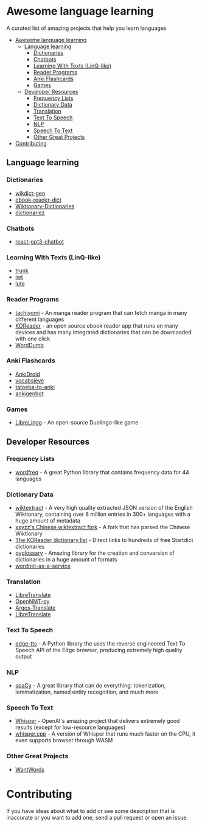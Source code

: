# Awesome language learning
A curated list of amazing projects that help you learn languages

- [Awesome language learning](#awesome-language-learning)
  - [Language learning](#language-learning)
    - [Dictionaries](#dictionaries)
    - [Chatbots](#chatbots)
    - [Learning With Texts (LinQ-like)](#learning-with-texts-linq-like)
    - [Reader Programs](#reader-programs)
    - [Anki Flashcards](#anki-flashcards)
    - [Games](#games)
  - [Developer Resources](#developer-resources)
    - [Frequency Lists](#frequency-lists)
    - [Dictionary Data](#dictionary-data)
    - [Translation](#translation)
    - [Text To Speech](#text-to-speech)
    - [NLP](#nlp)
    - [Speech To Text](#speech-to-text)
    - [Other Great Projects](#other-great-projects)
- [Contributing](#contributing)
## Language learning

### Dictionaries
* [wikdict-gen](https://github.com/karlb/wikdict-gen)
* [ebook-reader-dict](https://github.com/BoboTiG/ebook-reader-dict)
* [Wiktionary-Dictionaries](https://github.com/Vuizur/Wiktionary-Dictionaries)
* [dictionariez](https://github.com/pnlpal/dictionariez)

### Chatbots
* [react-gpt3-chatbot](https://github.com/Vuizur/react-gpt3-chatbot)
  
### Learning With Texts (LinQ-like)
* [trunk](https://github.com/theiceshelf/trunk)
* [lwt](https://github.com/HugoFara/lwt)
* [lute](https://github.com/jzohrab/lute)

### Reader Programs
* [tachiyomi](https://github.com/tachiyomiorg/tachiyomi) - An manga reader program that can fetch manga in many different languages
* [KOReader](https://github.com/koreader/koreader) - an open source ebook reader app that runs on many devices and has many integrated dictionaries that can be downloaded with one click
* [WordDumb](https://github.com/xxyzz/WordDumb)

### Anki Flashcards
* [AnkiDroid](https://github.com/ankidroid/Anki-Android)
* [vocabsieve](https://github.com/FreeLanguageTools/vocabsieve)
* [tatoeba-to-anki](https://github.com/Vuizur/tatoeba-to-anki)
* [ankigenbot](https://github.com/damaru2/ankigenbot)

### Games
* [LibreLingo](https://github.com/LibreLingo/LibreLingo) - An open-source Duolingo-like game

## Developer Resources

### Frequency Lists
* [wordfreq](https://github.com/rspeer/wordfreq) - A great Python library that contains frequency data for 44 languages

### Dictionary Data
* [wiktextract](https://github.com/tatuylonen/wiktextract) - A very high quality extracted JSON version of the English Wiktionary, containing over 8 million entries in 300+ languages with a huge amount of metadata
* [xxyzz's Chinese wiktextract fork](https://github.com/xxyzz/wiktextract) - A fork that has parsed the Chinese Wiktionary
* [The KOReader dictionary list](https://github.com/koreader/koreader/blob/master/frontend/ui/data/dictionaries.lua) - Direct links to hundreds of free Startdict dictionaries
* [pyglossary](https://github.com/ilius/pyglossary) - Amazing library for the creation and conversion of dictionaries in a huge amount of formats
* [wordnet-as-a-service](https://github.com/jacopofar/wordnet-as-a-service)


### Translation
* [LibreTranslate](https://github.com/LibreTranslate/LibreTranslate)
* [OpenNMT-py](https://github.com/OpenNMT/OpenNMT-py)
* [Argos-Translate](https://github.com/argosopentech/argos-translate)
* [LibreTranslate](https://github.com/LibreTranslate/LibreTranslate)

### Text To Speech
* [edge-tts](https://github.com/rany2/edge-tts) - A Python library the uses the reverse engineered Text To Speech API of the Edge browser, producing extremely high quality output

### NLP
* [spaCy](https://github.com/explosion/spaCy) - A great library that can do everything: tokenization, lemmatization, named entity recognition, and much more
  
### Speech To Text
* [Whisper](https://github.com/openai/whisper) - OpenAI's amazing project that delivers extremely good results (except for low-resource languages)
* [whisper.cpp](https://github.com/ggerganov/whisper.cpp) - A version of Whisper that runs much faster on the CPU, it even supports browser through WASM

### Other Great Projects
* [WantWords](https://github.com/thunlp/WantWords)

# Contributing
If you have ideas about what to add or see some description that is inaccurate or you want to add one, send a pull request or open an issue.